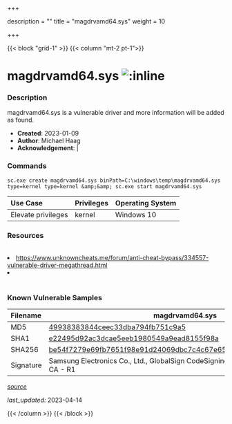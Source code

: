 +++

description = ""
title = "magdrvamd64.sys"
weight = 10

+++


{{< block "grid-1" >}}
{{< column "mt-2 pt-1">}}


# magdrvamd64.sys ![:inline](/images/twitter_verified.png) 


### Description

magdrvamd64.sys is a vulnerable driver and more information will be added as found.

- **Created**: 2023-01-09
- **Author**: Michael Haag
- **Acknowledgement**:  | [](https://twitter.com/)

### Commands

```
sc.exe create magdrvamd64.sys binPath=C:\windows\temp\magdrvamd64.sys     type=kernel type=kernel &amp;&amp; sc.exe start magdrvamd64.sys
```

| Use Case | Privileges | Operating System | 
|:---- | ---- | ---- |
| Elevate privileges | kernel | Windows 10 |

### Resources
<br>
<li><a href="https://www.unknowncheats.me/forum/anti-cheat-bypass/334557-vulnerable-driver-megathread.html">https://www.unknowncheats.me/forum/anti-cheat-bypass/334557-vulnerable-driver-megathread.html</a></li>
<li><a href=""></a></li>
<br>

### Known Vulnerable Samples

| Filename | magdrvamd64.sys |
|:---- | ---- | 
| MD5 | <a href="https://www.virustotal.com/gui/file/49938383844ceec33dba794fb751c9a5">49938383844ceec33dba794fb751c9a5</a> |
| SHA1 | <a href="https://www.virustotal.com/gui/file/e22495d92ac3dcae5eeb1980549a9ead8155f98a">e22495d92ac3dcae5eeb1980549a9ead8155f98a</a> |
| SHA256 | <a href="https://www.virustotal.com/gui/file/be54f7279e69fb7651f98e91d24069dbc7c4c67e65850e486622ccbdc44d9a57">be54f7279e69fb7651f98e91d24069dbc7c4c67e65850e486622ccbdc44d9a57</a> |
| Signature | Samsung Electronics Co., Ltd., GlobalSign CodeSigning CA - G2, GlobalSign Root CA - R1   |


[*source*](https://github.com/magicsword-io/LOLDrivers/tree/main/yaml/magdrvamd64.yaml)

*last_updated:* 2023-04-14








{{< /column >}}
{{< /block >}}

